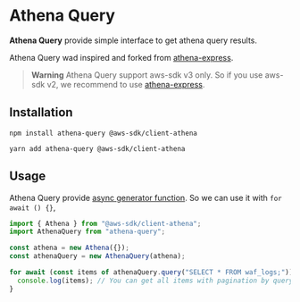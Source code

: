 # Athena Query

**Athena Query** provide simple interface to get athena query results.

Athena Query wad inspired and forked from [athena-express](https://github.com/ghdna/athena-express#readme).

> **Warning**
> Athena Query support aws-sdk v3 only. So if you use aws-sdk v2, we recommend to use [athena-express](https://github.com/ghdna/athena-express#readme).

## Installation

```
npm install athena-query @aws-sdk/client-athena
```

```
yarn add athena-query @aws-sdk/client-athena
```

## Usage

Athena Query provide [async generator function](https://developer.mozilla.org/en-US/docs/Web/JavaScript/Reference/Statements/async_function*).
So we can use it with `for await () {}`,

```ts
import { Athena } from "@aws-sdk/client-athena";
import AthenaQuery from "athena-query";

const athena = new Athena({});
const athenaQuery = new AthenaQuery(athena);

for await (const items of athenaQuery.query("SELECT * FROM waf_logs;")) {
  console.log(items); // You can get all items with pagination by query.
}
```

